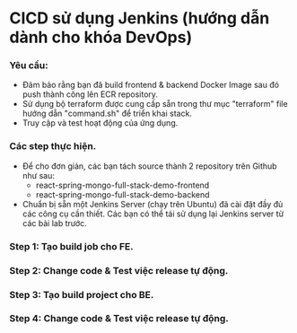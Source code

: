 # CICD sử dụng Jenkins (hướng dẫn dành cho khóa DevOps)

### Yêu cầu:
- Đảm bảo rằng bạn đã build frontend & backend Docker Image sau đó push thành công lên ECR repository.
- Sử dụng bộ terraform được cung cấp sẵn trong thư mục "terraform" file hướng dẫn "command.sh" để triển khai stack.
- Truy cập và test hoạt động của ứng dụng.

### Các step thực hiện.
- Để cho đơn giản, các bạn tách source thành 2 repository trên Github như sau:
    - react-spring-mongo-full-stack-demo-frontend  
    - react-spring-mongo-full-stack-demo-backend  
- Chuẩn bị sẵn một Jenkins Server (chạy trên Ubuntu) đã cài đặt đầy đủ các công cụ cần thiết. Các bạn có thể tái sử dụng lại Jenkins server từ các bài lab trước.

### Step 1: Tạo build job cho FE.


### Step 2: Change code & Test việc release tự động. 


### Step 3: Tạo build project cho BE.


### Step 4: Change code & Test việc release tự động. 